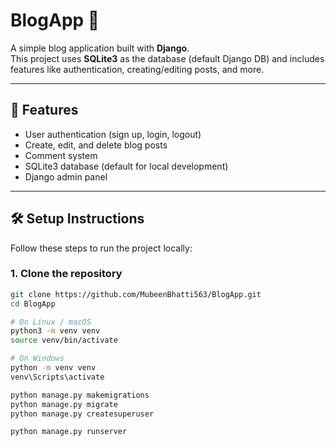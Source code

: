 # BlogApp 📝

A simple blog application built with **Django**.  
This project uses **SQLite3** as the database (default Django DB) and includes features like authentication, creating/editing posts, and more.

---

## 🚀 Features
- User authentication (sign up, login, logout)
- Create, edit, and delete blog posts
- Comment system
- SQLite3 database (default for local development)
- Django admin panel

---

## 🛠️ Setup Instructions

Follow these steps to run the project locally:

### 1. Clone the repository
```bash
git clone https://github.com/MubeenBhatti563/BlogApp.git
cd BlogApp

# On Linux / macOS
python3 -m venv venv
source venv/bin/activate

# On Windows
python -m venv venv
venv\Scripts\activate

python manage.py makemigrations
python manage.py migrate
python manage.py createsuperuser

python manage.py runserver
